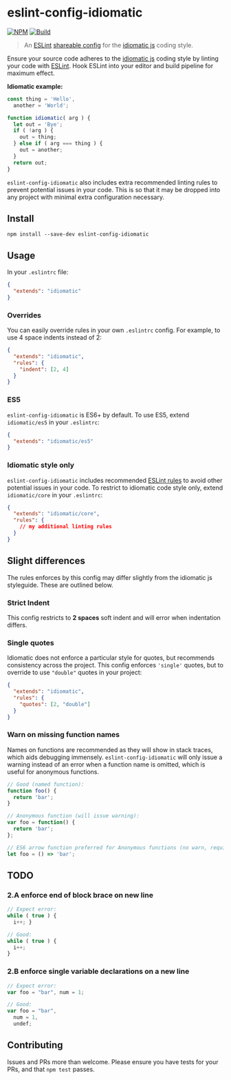 # eslint-config-idiomatic
[![NPM](https://img.shields.io/npm/v/eslint-config-idiomatic.svg)](https://www.npmjs.com/package/eslint-config-idiomatic)
[![Build](https://img.shields.io/travis/jamespamplin/eslint-config-idiomatic.svg)](https://travis-ci.org/jamespamplin/eslint-config-idiomatic)

> An [ESLint][] [shareable config] for the [idiomatic js] coding style.

Ensure your source code adheres to the [idiomatic js] coding style by linting
your code with [ESLint]. Hook ESLint into your editor and build pipeline for
maximum effect.

**Idiomatic example:**
```js
const thing = 'Hello',
  another = 'World';

function idiomatic( arg ) {
  let out = 'Bye';
  if ( !arg ) {
    out = thing;
  } else if ( arg === thing ) {
    out = another;
  }
  return out;
}
```

`eslint-config-idiomatic` also includes extra recommended linting rules to
prevent potential issues in your code. This is so that it may be dropped into
any project with minimal extra configuration necessary.

## Install
```
npm install --save-dev eslint-config-idiomatic
```

## Usage
In your `.eslintrc` file:
```json
{
  "extends": "idiomatic"
}
```

### Overrides
You can easily override rules in your own `.eslintrc` config. For example, to
use 4 space indents instead of 2:
```json
{
  "extends": "idiomatic",
  "rules": {
    "indent": [2, 4]
  }
}
```

### ES5
`eslint-config-idiomatic` is ES6+ by default. To use ES5, extend `idiomatic/es5`
in your `.eslintrc`:
```json
{
  "extends": "idiomatic/es5"
}
```

### Idiomatic style only
`eslint-config-idiomatic` includes recommended [ESLint rules] to avoid other
potential issues in your code. To restrict to idiomatic code style only, extend
`idiomatic/core` in your `.eslintrc`:
```json
{
  "extends": "idiomatic/core",
  "rules": {
    // my additional linting rules
  }
}
```

## Slight differences
The rules enforces by this config may differ slightly from the idiomatic js
styleguide. These are outlined below.

### Strict Indent
This config restricts to **2 spaces** soft indent and will error when
indentation differs.

### Single quotes
Idiomatic does not enforce a particular style for quotes, but recommends
consistency across the project. This config enforces `'single'` quotes, but to
override to use `"double"` quotes in your project:
```json
{
  "extends": "idiomatic",
  "rules": {
    "quotes": [2, "double"]
  }
}
```

### Warn on missing function names
Names on functions are recommended as they will show in stack traces, which aids
debugging immensely. `eslint-config-idiomatic` will only issue a warning
instead of an error when a function name is omitted, which is useful for
anonymous functions.

```js
// Good (named function):
function foo() {
  return 'bar';
}

// Anonymous function (will issue warning):
var foo = function() {
  return 'bar';
};

// ES6 arrow function preferred for Anonymous functions (no warn, requires ES6+):
let foo = () => 'bar';
```

## TODO

### 2.A enforce end of block brace on new line

```js
// Expect error:
while ( true ) {
  i++; }

// Good:
while ( true ) {
  i++;
}
```

### 2.B enforce single variable declarations on a new line

```js
// Expect error:
var foo = "bar", num = 1;

// Good:
var foo = "bar",
  num = 1,
  undef;
```

## Contributing
Issues and PRs more than welcome. Please ensure you have tests for your PRs, and
that `npm test` passes.

[ESLint]: http://eslint.org/
[ESLint rules]: http://eslint.org/docs/rules/
[shareable config]: http://eslint.org/docs/developer-guide/shareable-configs.html
[idiomatic js]: https://github.com/rwaldron/idiomatic.js
